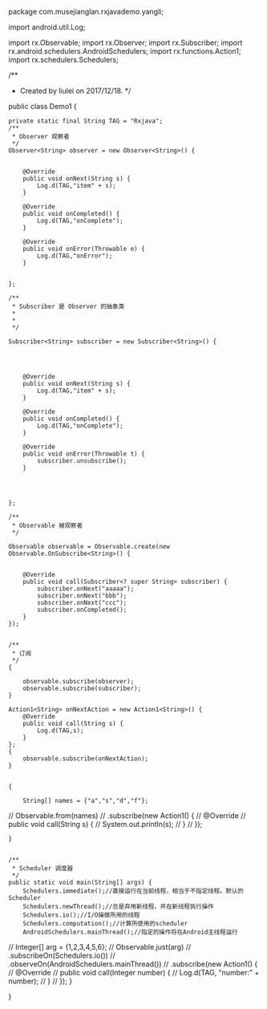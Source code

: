 package com.musejianglan.rxjavademo.yangli;

import android.util.Log;

import rx.Observable;
import rx.Observer;
import rx.Subscriber;
import rx.android.schedulers.AndroidSchedulers;
import rx.functions.Action1;
import rx.schedulers.Schedulers;


/**
 * Created by liulei on 2017/12/18.
 */

public class Demo1 {


    private static final String TAG = "Rxjava";
    /**
     * Observer 观察者
     */
    Observer<String> observer = new Observer<String>() {


        @Override
        public void onNext(String s) {
            Log.d(TAG,"item" + s);
        }

        @Override
        public void onCompleted() {
            Log.d(TAG,"onComplete");
        }

        @Override
        public void onError(Throwable e) {
            Log.d(TAG,"onError");
        }


    };

    /**
     * Subscriber 是 Observer 的抽象类
     *
     *
     */

    Subscriber<String> subscriber = new Subscriber<String>() {




        @Override
        public void onNext(String s) {
            Log.d(TAG,"item" + s);
        }

        @Override
        public void onCompleted() {
            Log.d(TAG,"onComplete");
        }

        @Override
        public void onError(Throwable t) {
            subscriber.unsubscribe();
        }




    };

    /**
     * Observable 被观察者
     */

    Observable observable = Observable.create(new Observable.OnSubscribe<String>() {


        @Override
        public void call(Subscriber<? super String> subscriber) {
            subscriber.onNext("aaaaa");
            subscriber.onNext("bbb");
            subscriber.onNext("ccc");
            subscriber.onCompleted();
        }
    });


    /**
     * 订阅
     */
    {

        observable.subscribe(observer);
        observable.subscribe(subscriber);
    }

    Action1<String> onNextAction = new Action1<String>() {
        @Override
        public void call(String s) {
            Log.d(TAG,s);
        }
    };
    {
        observable.subscribe(onNextAction);
    }


    {

        String[] names = {"a","s","d","f"};

//        Observable.from(names)
//                .subscribe(new Action1<String>() {
//            @Override
//            public void call(String s) {
//                System.out.println(s);
//            }
//        });


    }


    /**
     * Scheduler 调度器
     */
    public static void main(String[] args) {
        Schedulers.immediate();//直接运行在当前线程，相当于不指定线程。默认的Scheduler
        Schedulers.newThread();//总是弃用新线程，并在新线程执行操作
        Schedulers.io();//I/O操做所用的线程
        Schedulers.computation();//计算所使用的scheduler
        AndroidSchedulers.mainThread();//指定的操作将在Android主线程运行


//        Integer[] arg = {1,2,3,4,5,6};
//        Observable.just(arg)
//                .subscribeOn(Schedulers.io())
//                .observeOn(AndroidSchedulers.mainThread())
//                .subscribe(new Action1<Integer>() {
//                    @Override
//                    public void call(Integer number) {
//                        Log.d(TAG, "number:" + number);
//                    }
//                });
    }









}
